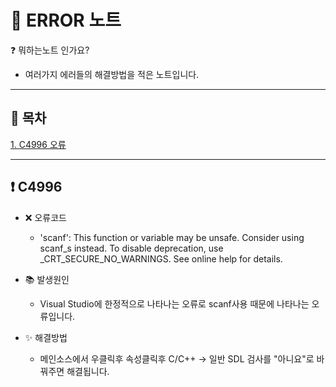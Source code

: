 # 📝 ERROR 노트

❓ 뭐하는노트 인가요? 
  - 여러가지 에러들의 해결방법을 적은 노트입니다. 
 
***
📁 목차
-
[1. C4996 오류](#-C4996)
   
***

❗ C4996  
  -
  + ❌ 오류코드
    + 'scanf': This function or variable may be unsafe. Consider using scanf_s instead. To disable deprecation, use _CRT_SECURE_NO_WARNINGS. See online help for details.
  
  + 📚 발생원인
    + Visual Studio에 한정적으로 나타나는 오류로 scanf사용 때문에 나타나는 오류입니다.
  
  + ✨ 해결방법
    + 메인소스에서 우클릭후 속성클릭후 C/C++ -> 일반 SDL 검사를 "아니요"로 바꿔주면 해결됩니다.



